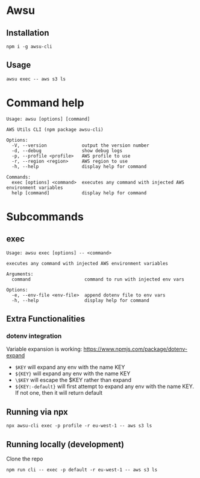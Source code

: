 # Awsu

## Installation
```shell
npm i -g awsu-cli
```
## Usage
```shell
awsu exec -- aws s3 ls
```
<!-- CAUTION: This Start doc and end doc are auto generated by genDocs.sh script. -->
<!-- START_DOC -->
# Command help
```
Usage: awsu [options] [command]

AWS Utils CLI (npm package awsu-cli)

Options:
  -V, --version             output the version number
  -d, --debug               show debug logs
  -p, --profile <profile>   AWS profile to use
  -r, --region <region>     AWS region to use
  -h, --help                display help for command

Commands:
  exec [options] <command>  executes any command with injected AWS environment variables
  help [command]            display help for command
```
# Subcommands
## exec
```
Usage: awsu exec [options] -- <command>

executes any command with injected AWS environment variables

Arguments:
  command                    command to run with injected env vars

Options:
  -e, --env-file <env-file>  append dotenv file to env vars
  -h, --help                 display help for command
```

<!-- END_DOC -->

## Extra Functionalities

### dotenv integration
Variable expansion is working: https://www.npmjs.com/package/dotenv-expand

* `$KEY` will expand any env with the name KEY
* `${KEY}` will expand any env with the name KEY
* `\$KEY` will escape the $KEY rather than expand
* `${KEY:-default}` will first attempt to expand any env with the name KEY. If not one, then it will return default

## Running via npx

```shell
npx awsu-cli exec -p profile -r eu-west-1 -- aws s3 ls
```

## Running locally (development)

Clone the repo

```shell
npm run cli -- exec -p default -r eu-west-1 -- aws s3 ls
```










